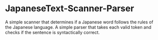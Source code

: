 # JapaneseText-Scanner-Parser
A simple scanner that determines if a Japanese word follows the rules of the Japanese language.
A simple parser that takes each valid token and checks if the sentence is syntactically correct.
